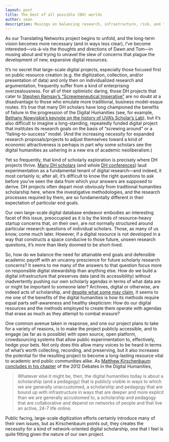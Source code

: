 ```yaml
---
layout: post
title: The best of all possible (DH) worlds
author: sean
description: Musings on balancing research, infrastructure, risk, and the needs of real and hypothetical scholars
---
```


As our Translating Networks project begins to unfold, and the long-term vision becomes more necessary (and in ways less clear), I’ve become interested—vis-à-vis the thoughts and directions of Dawn and Tom—in musing about and trying to unravel the slew of concerns that plague the development of new, expansive digital resources. 

It’s no secret that large-scale digital projects, especially those focused first on public resource creation (e.g. the digitization, collection, and/or presentation of data) and only then on individualized research and argumentation, frequently suffer from a kind of enterprising overzealousness. For all of their optimistic daring, those DH projects that cater to [Stephen Ramsay’s “Screwmeneutical Imperative”](http://quod.lib.umich.edu/d/dh/12544152.0001.001/1:5/--pastplay-teaching-and-learning-history-with-technology?g=dculture;rgn=div1;view=fulltext;xc=1) are no doubt at a disadvantage to those who emulate more traditional, business model-esque routes. <!--excerpt-->It’s true that many DH scholars have long championed the benefits of failure in the progression of the Digital Humanities (see, for example, [Bethany Nowviskie’s keynote on the history of UVA’s Scholar’s Lab](http://nowviskie.org/2012/too-small-to-fail/)), but it’s also difficult to imagine a long-standing, repeatedly funded digital project that institutes its research goals on the basis of “screwing around” or a “failing-to-success” model. (And the increasing necessity for expanded research proposals/projects to adjust themselves toward a kind of economic attractiveness is perhaps in part why some scholars see the digital humanities as ushering in a new era of academic neoliberalism.) 

Yet so frequently, that kind of scholarly exploration is precisely where DH projects thrive. [Many DH scholars](http://dhdebates.gc.cuny.edu/debates/text/13) (and whole [DH conferences](http://dhdhi.hypotheses.org/2428)) laud experimentation as a fundamental tenant of digital research—and indeed, it most certainly is; after all, it’s difficult to know the right questions to ask before you’ve seen the data from which your answers are supposed to derive. DH projects often depart most obviously from traditional humanities scholarship here, where the investigative methodologies, and the research processes required by them, are so fundamentally different in their expectation of particular end goals. 

Our own large-scale digital database endeavor embodies an interesting facet of this issue, preoccupied as it is by the kinds of resource-heavy startup concerns that, on their own, are not normally structured around particular research questions of individual scholars. Those, as many of us know, come much later. However, if a digital resource is not developed in a way that constructs a space conducive to those future, unseen research questions, it’s more than likely doomed to be short-lived. 

So, how do we balance the need for attainable end goals and defensible academic payoff with an uncanny prescience for future scholarly research concerns? It seems to me many of the answers to that question focus more on responsible digital stewardship than anything else. How do we build a digital infrastructure that preserves data (and its accessibility) without inadvertently pushing our own scholarly agendas in terms of what data are or might be important to someone later? Archives, digital or otherwise, are indeed acts of scholarship, and [despite what some may claim](https://lareviewofbooks.org/article/neoliberal-tools-archives-political-history-digital-humanities/), it seems to me one of the benefits of the digital humanities is how its methods require equal parts self-awareness and healthy skepticism: How do our digital resources and the methods employed to create them operate with agendas that erase as much as they attempt to combat erasure?

One common avenue taken in response, and one our project plans to take for a variety of reasons, is to make the project publicly accessible, and to engage (as far as is possible) with open source, open platform, crowdsourcing systems that allow public experimentation to, effectively, hedge your bets. Not only does this allow many voices to be heard in terms of what’s worth collecting, recording, and preserving, but it also increases the potential for the resulting project to become a long-lasting resource vital to academic and public communities alike. As [Matthew Kirschenbaum concludes in his chapter](http://dhdebates.gc.cuny.edu/debates/text/38) of the 2012 Debates in the Digital Humanities, 

> Whatever else it might be, then, the digital humanities today is about a scholarship (and a pedagogy) that is publicly visible in ways to which we are generally unaccustomed, a scholarship and pedagogy that are bound up with infrastructure in ways that are deeper and more explicit than we are generally accustomed to, a scholarship and pedagogy that are collaborative and depend on networks of people and that live an active, 24-7 life online.

Public facing, large-scale digitization efforts certainly introduce many of their own issues, but as Kirschenbaum points out, they creates the necessity for a kind of network-oriented digital scholarship, one that I feel is quite fitting given the nature of our own project.
